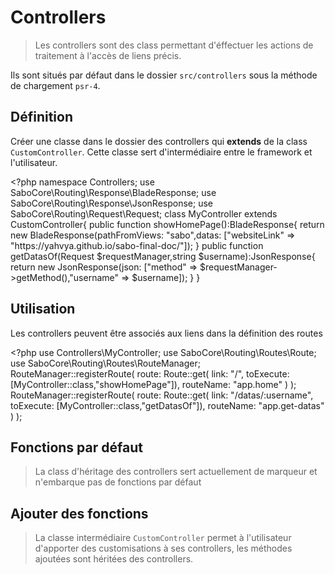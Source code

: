 # Controllers

> Les controllers sont des class permettant d'éffectuer les actions de traitement à l'accès de liens précis.

Ils sont situés par défaut dans le dossier <code>src/controllers</code> sous la méthode de chargement <code>psr-4</code>.

## Définition

Créer une classe dans le dossier des controllers qui **extends** de la class <code>CustomController</code>. 
Cette classe sert d'intermédiaire entre le framework et l'utilisateur.

<code-block lang="php">
&lt;?php
namespace Controllers;
use SaboCore\Routing\Response\BladeResponse;
use SaboCore\Routing\Response\JsonResponse;
use SaboCore\Routing\Request\Request;
class MyController extends CustomController{
    public function showHomePage():BladeResponse{
        return new BladeResponse(pathFromViews: "sabo",datas: ["websiteLink" => "https://yahvya.github.io/sabo-final-doc/"]);
    }
    public function getDatasOf(Request $requestManager,string $username):JsonResponse{
        return new JsonResponse(json: ["method" => $requestManager->getMethod(),"username" => $username]);
    }
}
</code-block> 

## Utilisation

Les controllers peuvent être associés aux liens dans la définition des routes

<code-block lang="php">
&lt;?php
use Controllers\MyController;
use SaboCore\Routing\Routes\Route;
use SaboCore\Routing\Routes\RouteManager;
RouteManager::registerRoute(
    route: Route::get(
        link: "/",
        toExecute: [MyController::class,"showHomePage"]),
        routeName: "app.home"
    )
);
RouteManager::registerRoute(
    route: Route::get(
        link: "/datas/:username",
        toExecute: [MyController::class,"getDatasOf"]),
        routeName: "app.get-datas"
    )
);
</code-block>

## Fonctions par défaut

> La class d'héritage des controllers sert actuellement de marqueur et n'embarque pas de fonctions par défaut

## Ajouter des fonctions

> La classe intermédiaire <code>CustomController</code> permet à l'utilisateur d'apporter des customisations à ses controllers, les méthodes ajoutées sont héritées des controllers.
